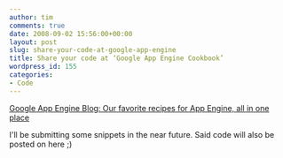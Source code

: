 ```yaml
---
author: tim
comments: true
date: 2008-09-02 15:56:00+00:00
layout: post
slug: share-your-code-at-google-app-engine
title: Share your code at ‘Google App Engine Cookbook’
wordpress_id: 155
categories:
- Code
---
```


[Google App Engine Blog: Our favorite recipes for App Engine, all in one place](http://googleappengine.blogspot.com/2008/08/our-favorite-recipes-for-app-engine-all.html)  
  

I'll be submitting some snippets in the near future.  Said code will also be posted on here ;)
